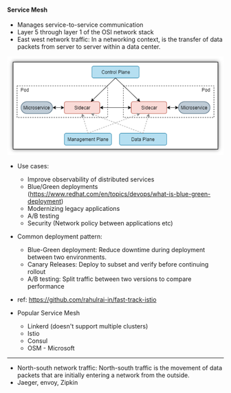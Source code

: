 
#### Service Mesh
- Manages service-to-service communication
- Layer 5 through layer 1 of the OSI network stack
- East west network traffic: In a networking context, is the transfer of data packets from server to server within a data center.


![img.png](img.png)

- Use cases:
  - Improve observability of distributed services
  - Blue/Green deployments (https://www.redhat.com/en/topics/devops/what-is-blue-green-deployment)
  - Modernizing legacy applications
  - A/B testing
  - Security (Network policy between applications etc)


- Common deployment pattern:
  - Blue-Green deployment: Reduce downtime during deployment between two environments. 
  - Canary Releases: Deploy to subset and verify before continuing rollout
  - A/B testing: Split traffic between two versions to compare performance
- ref: https://github.com/rahulrai-in/fast-track-istio


- Popular Service Mesh
  - Linkerd (doesn't support multiple clusters)
  - Istio
  - Consul
  - OSM - Microsoft

--- 

- North-south network traffic: North-south traffic is the movement of data packets that are initially entering a network from the outside.
- Jaeger, envoy, Zipkin
